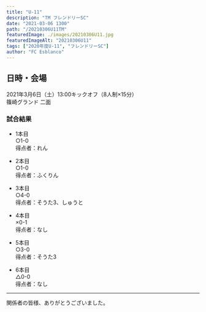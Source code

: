 ```yaml
---
title: "U-11"
description: "TM フレンドリーSC"
date: "2021-03-06 1300"
path: "/20210306U11TM"
featuredImage: ./images/20210306U11.jpg
featuredImageAlt: "20210306U11"
tags: ["2020年度U-11", "フレンドリーSC"]
author: "FC Esblanco"
---
```


## 日時・会場

2021年3月6日（土）13:00キックオフ（8人制×15分）<br>
篠崎グランド 二面

### 試合結果

* 1本目<br>
○1-0<br>
得点者：れん

* 2本目<br>
○1-0<br>
得点者：ふくりん

* 3本目<br>
○4-0<br>
得点者：そうた3、しゅうと

* 4本目<br>
×0-1<br>
得点者：なし

* 5本目<br>
○3-0<br>
得点者：そうた3

* 6本目<br>
△0-0<br>
得点者：なし

***

関係者の皆様、ありがとうございました。
